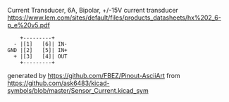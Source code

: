 Current Transducer, 6A, Bipolar, +/-15V
current transducer
https://www.lem.com/sites/default/files/products_datasheets/hx%202_6-p_e%20v5.pdf


	    +---------+
	  - |[1]   [6]| IN-
	GND |[2]   [5]| IN+
	  + |[3]   [4]| OUT
	    +---------+


generated by https://github.com/FBEZ/Pinout-AsciiArt from https://github.com/ask6483/kicad-symbols/blob/master/Sensor_Current.kicad_sym